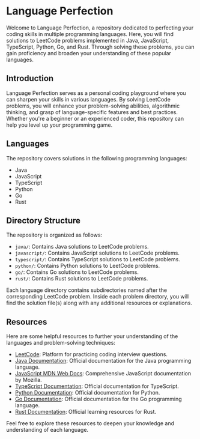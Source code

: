 # Language Perfection

Welcome to Language Perfection, a repository dedicated to perfecting your coding skills in multiple programming languages. Here, you will find solutions to LeetCode problems implemented in Java, JavaScript, TypeScript, Python, Go, and Rust. Through solving these problems, you can gain proficiency and broaden your understanding of these popular languages.

## Introduction

Language Perfection serves as a personal coding playground where you can sharpen your skills in various languages. By solving LeetCode problems, you will enhance your problem-solving abilities, algorithmic thinking, and grasp of language-specific features and best practices. Whether you're a beginner or an experienced coder, this repository can help you level up your programming game.

## Languages

The repository covers solutions in the following programming languages:

- Java
- JavaScript
- TypeScript
- Python
- Go
- Rust

## Directory Structure

The repository is organized as follows:

- `java/`: Contains Java solutions to LeetCode problems.
- `javascript/`: Contains JavaScript solutions to LeetCode problems.
- `typescript/`: Contains TypeScript solutions to LeetCode problems.
- `python/`: Contains Python solutions to LeetCode problems.
- `go/`: Contains Go solutions to LeetCode problems.
- `rust/`: Contains Rust solutions to LeetCode problems.

Each language directory contains subdirectories named after the corresponding LeetCode problem. Inside each problem directory, you will find the solution file(s) along with any additional resources or explanations.

## Resources

Here are some helpful resources to further your understanding of the languages and problem-solving techniques:

- [LeetCode](https://leetcode.com/): Platform for practicing coding interview questions.
- [Java Documentation](https://docs.oracle.com/en/java/): Official documentation for the Java programming language.
- [JavaScript MDN Web Docs](https://developer.mozilla.org/en-US/docs/Web/JavaScript): Comprehensive JavaScript documentation by Mozilla.
- [TypeScript Documentation](https://www.typescriptlang.org/docs/): Official documentation for TypeScript.
- [Python Documentation](https://docs.python.org/): Official documentation for Python.
- [Go Documentation](https://golang.org/doc/): Official documentation for the Go programming language.
- [Rust Documentation](https://www.rust-lang.org/learn): Official learning resources for Rust.

Feel free to explore these resources to deepen your knowledge and understanding of each language.
